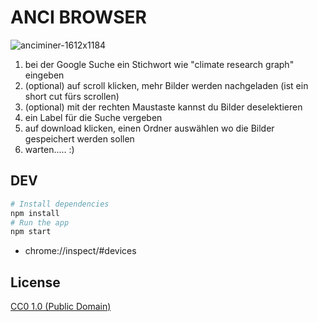 # ANCI BROWSER

![anciminer-1612x1184](https://user-images.githubusercontent.com/129529/118541285-cd53fe80-b751-11eb-923e-1f0e0d5054bc.png)


1. bei der Google Suche ein Stichwort wie "climate research graph" eingeben
2. (optional) auf scroll klicken, mehr Bilder werden nachgeladen (ist ein short cut fürs scrollen)
3. (optional) mit der rechten Maustaste kannst du Bilder deselektieren
4. ein Label für die Suche vergeben
5. auf download klicken, einen Ordner auswählen wo die Bilder gespeichert werden sollen
6. warten..... :)

## DEV

```bash
# Install dependencies
npm install
# Run the app
npm start
```
-  chrome://inspect/#devices

## License

[CC0 1.0 (Public Domain)](LICENSE.md)

